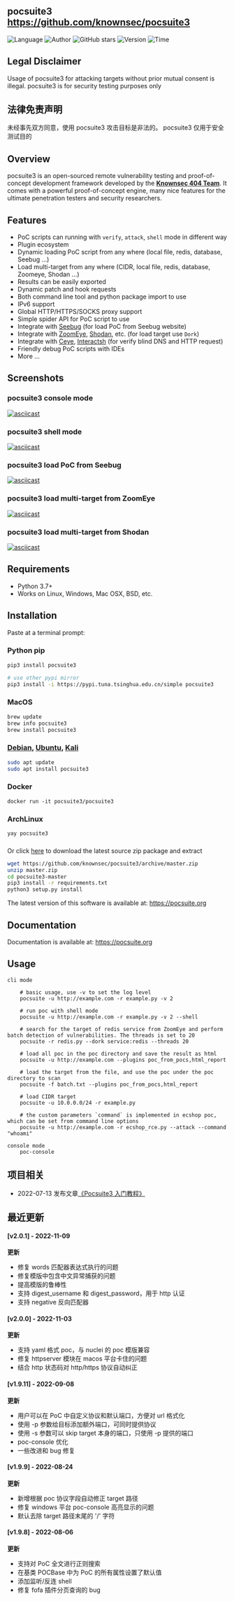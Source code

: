 ## pocsuite3 <https://github.com/knownsec/pocsuite3>
<!--auto_detail_badge_begin_0b490ffb61b26b45de3ea5d7dd8a582e-->
![Language](https://img.shields.io/badge/Language-Python-blue)
![Author](https://img.shields.io/badge/Author-knownsec404-orange)
![GitHub stars](https://img.shields.io/github/stars/knownsec/pocsuite3.svg?style=flat&logo=github)
![Version](https://img.shields.io/badge/Version-V2.0.1-red)
![Time](https://img.shields.io/badge/Join-20200821-green)
<!--auto_detail_badge_end_fef74f2d7ea73fcc43ff78e05b1e7451-->

## Legal Disclaimer
Usage of pocsuite3 for attacking targets without prior mutual consent is illegal.
pocsuite3 is for security testing purposes only

## 法律免责声明
未经事先双方同意，使用 pocsuite3 攻击目标是非法的。
pocsuite3 仅用于安全测试目的

## Overview

pocsuite3 is an open-sourced remote vulnerability testing and proof-of-concept development framework developed by the [**Knownsec 404 Team**](http://www.knownsec.com/). 
It comes with a powerful proof-of-concept engine, many nice features for the ultimate penetration testers and security researchers.

## Features
* PoC scripts can running with `verify`, `attack`, `shell` mode in different way
* Plugin ecosystem
* Dynamic loading PoC script from any where (local file, redis, database, Seebug ...)
* Load multi-target from any where (CIDR, local file, redis, database, Zoomeye, Shodan ...)
* Results can be easily exported
* Dynamic patch and hook requests 
* Both command line tool and python package import to use
* IPv6 support
* Global HTTP/HTTPS/SOCKS proxy support
* Simple spider API for PoC script to use
* Integrate with [Seebug](https://www.seebug.org) (for load PoC from Seebug website)
* Integrate with [ZoomEye](https://www.zoomeye.org), [Shodan](https://www.shodan.io), etc.  (for load target use `Dork`)
* Integrate with [Ceye](http://ceye.io/), [Interactsh](https://github.com/projectdiscovery/interactsh) (for verify blind DNS and HTTP request)
* Friendly debug PoC scripts with IDEs
* More ...

## Screenshots

### pocsuite3 console mode
[![asciicast](https://asciinema.org/a/219356.png)](https://asciinema.org/a/219356)

### pocsuite3 shell mode
[![asciicast](https://asciinema.org/a/203101.png)](https://asciinema.org/a/203101)

### pocsuite3 load PoC from Seebug 
[![asciicast](https://asciinema.org/a/207350.png)](https://asciinema.org/a/207350)

### pocsuite3 load multi-target from ZoomEye
[![asciicast](https://asciinema.org/a/133344.png)](https://asciinema.org/a/133344)

### pocsuite3 load multi-target from Shodan
[![asciicast](https://asciinema.org/a/207349.png)](https://asciinema.org/a/207349)

## Requirements

- Python 3.7+
- Works on Linux, Windows, Mac OSX, BSD, etc.

## Installation

Paste at a terminal prompt:

### Python pip

``` bash
pip3 install pocsuite3

# use other pypi mirror
pip3 install -i https://pypi.tuna.tsinghua.edu.cn/simple pocsuite3
```

### MacOS

``` bash
brew update
brew info pocsuite3
brew install pocsuite3
```

### [Debian](https://tracker.debian.org/pkg/pocsuite3), [Ubuntu](https://launchpad.net/ubuntu/+source/pocsuite3), [Kali](http://pkg.kali.org/pkg/pocsuite3)

``` bash
sudo apt update
sudo apt install pocsuite3
```

### Docker

```
docker run -it pocsuite3/pocsuite3
```

### ArchLinux

``` bash
yay pocsuite3
```

###

Or click [here](https://github.com/knownsec/pocsuite3/archive/master.zip) to download the latest source zip package and extract

``` bash
wget https://github.com/knownsec/pocsuite3/archive/master.zip
unzip master.zip
cd pocsuite3-master
pip3 install -r requirements.txt
python3 setup.py install
```


The latest version of this software is available at: https://pocsuite.org

## Documentation

Documentation is available at: https://pocsuite.org

## Usage

```
cli mode

	# basic usage, use -v to set the log level
	pocsuite -u http://example.com -r example.py -v 2

	# run poc with shell mode
	pocsuite -u http://example.com -r example.py -v 2 --shell

	# search for the target of redis service from ZoomEye and perform batch detection of vulnerabilities. The threads is set to 20
	pocsuite -r redis.py --dork service:redis --threads 20

	# load all poc in the poc directory and save the result as html
	pocsuite -u http://example.com --plugins poc_from_pocs,html_report

	# load the target from the file, and use the poc under the poc directory to scan
	pocsuite -f batch.txt --plugins poc_from_pocs,html_report

	# load CIDR target
	pocsuite -u 10.0.0.0/24 -r example.py

	# the custom parameters `command` is implemented in ecshop poc, which can be set from command line options
	pocsuite -u http://example.com -r ecshop_rce.py --attack --command "whoami"

console mode
    poc-console
```

<!--auto_detail_active_begin_e1c6fb434b6f0baf6912c7a1934f772b-->
## 项目相关

- 2022-07-13 发布文章[《Pocsuite3 入门教程》](https://paper.seebug.org/1931/)

## 最近更新

#### [v2.0.1] - 2022-11-09

**更新**
  - 修复 words 匹配器表达式执行的问题  
- 修复模版中包含中文异常捕获的问题  
- 提高模版的鲁棒性  
- 支持 digest_username 和 digest_password，用于 http 认证  
- 支持 negative 反向匹配器

#### [v2.0.0] - 2022-11-03

**更新**  
- 支持 yaml 格式 poc，与 nuclei 的 poc 模版兼容  
- 修复 httpserver 模块在 macos 平台卡住的问题  
- 结合 http 状态码对 http/https 协议自动纠正

#### [v1.9.11] - 2022-09-08

**更新**  
- 用户可以在 PoC 中自定义协议和默认端口，方便对 url 格式化  
- 使用 -p 参数给目标添加额外端口，可同时提供协议  
- 使用 -s 参数可以 skip target 本身的端口，只使用 -p 提供的端口  
- poc-console 优化  
- 一些改进和 bug 修复

#### [v1.9.9] - 2022-08-24

**更新**  
- 新增根据 poc 协议字段自动修正 target 路径  
- 修复 windows 平台 poc-console 高亮显示的问题  
- 默认去除 target 路径末尾的 '/' 字符

#### [v1.9.8] - 2022-08-06

**更新**  
- 支持对 PoC 全文进行正则搜索  
- 在基类 POCBase 中为 PoC 的所有属性设置了默认值  
- 添加监听/反连 shell  
- 修复 fofa 插件分页查询的 bug

<!--auto_detail_active_end_f9cf7911015e9913b7e691a7a5878527-->
